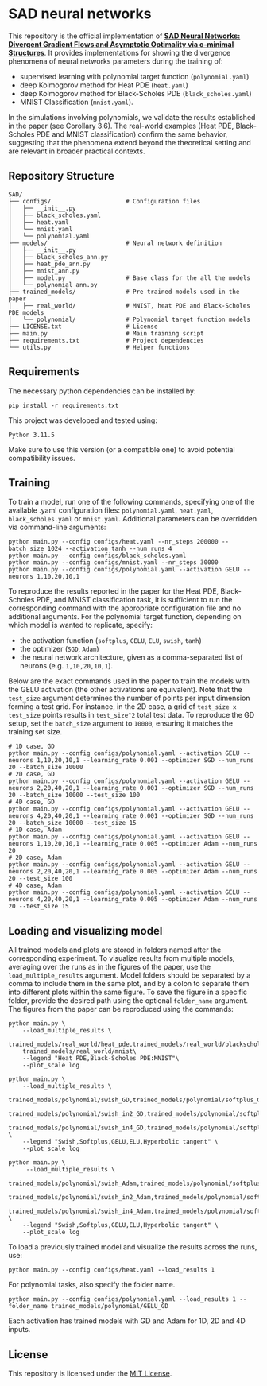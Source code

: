 # SAD neural networks
This repository is the official implementation of [**SAD Neural Networks: Divergent Gradient Flows and Asymptotic Optimality via o-minimal Structures**](https://arxiv.org/abs/2505.09572).
It provides implementations for showing the divergence phenomena of neural networks parameters during the training of:
- supervised learning with polynomial target function (`polynomial.yaml`) 
- deep Kolmogorov method for Heat PDE (`heat.yaml`)  
- deep Kolmogorov method for Black-Scholes PDE (`black_scholes.yaml`)  
- MNIST Classification (`mnist.yaml`). 

In the simulations involving polynomials, we validate the results established in the paper (see Corollary 3.6). The real-world examples (Heat PDE, Black-Scholes PDE and MNIST classification) confirm the same behavior, suggesting that the phenomena extend beyond the theoretical setting and are relevant in broader practical contexts. 

## Repository Structure
```
SAD/
├── configs/                     # Configuration files
│   ├── __init__.py               
│   ├── black_scholes.yaml       
│   ├── heat.yaml                
│   └── mnist.yaml               
│   └── polynomial.yaml           
├── models/                      # Neural network definition
│   ├── __init__.py                  
│   ├── black_scholes_ann.py     
│   ├── heat_pde_ann.py          
│   ├── mnist_ann.py             
│   ├── model.py                 # Base class for the all the models
│   └── polynomial_ann.py        
├── trained_models/              # Pre-trained models used in the paper 
│   ├── real_world/              # MNIST, heat PDE and Black-Scholes PDE models           
│   └── polynomial/              # Polynomial target function models
├── LICENSE.txt                  # License
├── main.py                      # Main training script
├── requirements.txt             # Project dependencies
└── utils.py                     # Helper functions
```


## Requirements

The necessary python dependencies can be installed by:
```setup
pip install -r requirements.txt
```
This project was developed and tested using:
```setup
Python 3.11.5
```
Make sure to use this version (or a compatible one) to avoid potential compatibility issues.


## Training 
To train a model, run one of the following commands, specifying one of the available .yaml configuration files:
`polynomial.yaml`, `heat.yaml`, `black_scholes.yaml` or `mnist.yaml`. Additional parameters can be overridden via command-line arguments:

```train
python main.py --config configs/heat.yaml --nr_steps 200000 --batch_size 1024 --activation tanh --num_runs 4
python main.py --config configs/black_scholes.yaml
python main.py --config configs/mnist.yaml --nr_steps 30000
python main.py --config configs/polynomial.yaml --activation GELU --neurons 1,10,20,10,1
```

To reproduce the results reported in the paper for the Heat PDE, Black-Scholes PDE, and MNIST classification task, it is sufficient to run the corresponding command with the appropriate configuration file and no additional arguments.
For the polynomial target function, depending on which model is wanted to replicate, specify:
- the activation function (`softplus`, `GELU`, `ELU`, `swish`, `tanh`)
- the optimizer (`SGD`, `Adam`)
- the neural network architecture, given as a comma-separated list of neurons (e.g. `1,10,20,10,1`).

Below are the exact commands used in the paper to train the models with the GELU activation (the other activations are equivalent). Note that the `test_size` argument determines the number of points per input dimension forming a test grid. For instance, in the 2D case, a grid of `test_size x test_size` points results in `test_size^2` total test data. To reproduce the GD setup, set the `batch_size` argument to `10000`, ensuring it matches the training set size.

```train
# 1D case, GD
python main.py --config configs/polynomial.yaml --activation GELU --neurons 1,10,20,10,1 --learning_rate 0.001 --optimizer SGD --num_runs 20 --batch_size 10000
# 2D case, GD
python main.py --config configs/polynomial.yaml --activation GELU --neurons 2,20,40,20,1 --learning_rate 0.001 --optimizer SGD --num_runs 20 --batch_size 10000 --test_size 100
# 4D case, GD
python main.py --config configs/polynomial.yaml --activation GELU --neurons 4,20,40,20,1 --learning_rate 0.001 --optimizer SGD --num_runs 20 --batch_size 10000 --test_size 15
# 1D case, Adam
python main.py --config configs/polynomial.yaml --activation GELU --neurons 1,10,20,10,1 --learning_rate 0.005 --optimizer Adam --num_runs 20 
# 2D case, Adam
python main.py --config configs/polynomial.yaml --activation GELU --neurons 2,20,40,20,1 --learning_rate 0.005 --optimizer Adam --num_runs 20 --test_size 100
# 4D case, Adam
python main.py --config configs/polynomial.yaml --activation GELU --neurons 4,20,40,20,1 --learning_rate 0.005 --optimizer Adam --num_runs 20 --test_size 15
```


## Loading and visualizing model

All trained models and plots are stored in folders named after the corresponding experiment.
To visualize results from multiple models, averaging over the runs as in the figures of the paper, use the `load_multiple_results` argument. 
Model folders should be separated by a comma to include them in the same plot, and by a colon to separate them into different plots within the same figure.
To save the figure in a specific folder, provide the desired path using the optional `folder_name` argument.
The figures from the paper can be reproduced using the commands:

```eval
python main.py \
	--load_multiple_results \
	trained_models/real_world/heat_pde,trained_models/real_world/blackscholes_pde:\
 	trained_models/real_world/mnist\
	--legend "Heat PDE,Black-Scholes PDE:MNIST"\
	--plot_scale log
```

```eval
python main.py \
	--load_multiple_results \
	trained_models/polynomial/swish_GD,trained_models/polynomial/softplus_GD,trained_models/polynomial/GELU_GD,trained_models/polynomial/ELU_GD,trained_models/polynomial/tanh_GD:\
	trained_models/polynomial/swish_in2_GD,trained_models/polynomial/softplus_in2_GD,trained_models/polynomial/GELU_in2_GD,trained_models/polynomial/ELU_in2_GD,trained_models/polynomial/tanh_in2_GD:\
	trained_models/polynomial/swish_in4_GD,trained_models/polynomial/softplus_in4_GD,trained_models/polynomial/GELU_in4_GD,trained_models/polynomial/ELU_in4_GD,trained_models/polynomial/tanh_in4_GD \
	--legend "Swish,Softplus,GELU,ELU,Hyperbolic tangent" \
	--plot_scale log 
```

```eval
python main.py \
	 --load_multiple_results \
	trained_models/polynomial/swish_Adam,trained_models/polynomial/softplus_Adam,trained_models/polynomial/GELU_Adam,trained_models/polynomial/ELU_Adam,trained_models/polynomial/tanh_Adam:\
	trained_models/polynomial/swish_in2_Adam,trained_models/polynomial/softplus_in2_Adam,trained_models/polynomial/GELU_in2_Adam,trained_models/polynomial/ELU_in2_Adam,trained_models/polynomial/tanh_in2_Adam:\
	trained_models/polynomial/swish_in4_Adam,trained_models/polynomial/softplus_in4_Adam,trained_models/polynomial/GELU_in4_Adam,trained_models/polynomial/ELU_in4_Adam,trained_models/polynomial/tanh_in4_Adam \
	--legend "Swish,Softplus,GELU,ELU,Hyperbolic tangent" \
	--plot_scale log 
```


To load a previously trained model and visualize the results across the runs, use:

```eval
python main.py --config configs/heat.yaml --load_results 1
```

For polynomial tasks, also specify the folder name. 

```eval
python main.py --config configs/polynomial.yaml --load_results 1 --folder_name trained_models/polynomial/GELU_GD
```
Each activation has trained models with GD and Adam for 1D, 2D and 4D inputs.



## License

This repository is licensed under the [MIT License](LICENSE.txt).
